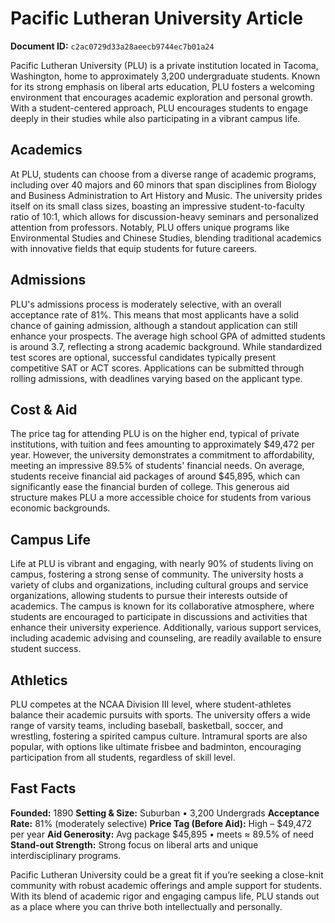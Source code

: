# Pacific Lutheran University Article

**Document ID:** `c2ac0729d33a28aeecb9744ec7b01a24`

Pacific Lutheran University (PLU) is a private institution located in Tacoma, Washington, home to approximately 3,200 undergraduate students. Known for its strong emphasis on liberal arts education, PLU fosters a welcoming environment that encourages academic exploration and personal growth. With a student-centered approach, PLU encourages students to engage deeply in their studies while also participating in a vibrant campus life.

## Academics
At PLU, students can choose from a diverse range of academic programs, including over 40 majors and 60 minors that span disciplines from Biology and Business Administration to Art History and Music. The university prides itself on its small class sizes, boasting an impressive student-to-faculty ratio of 10:1, which allows for discussion-heavy seminars and personalized attention from professors. Notably, PLU offers unique programs like Environmental Studies and Chinese Studies, blending traditional academics with innovative fields that equip students for future careers.

## Admissions
PLU's admissions process is moderately selective, with an overall acceptance rate of 81%. This means that most applicants have a solid chance of gaining admission, although a standout application can still enhance your prospects. The average high school GPA of admitted students is around 3.7, reflecting a strong academic background. While standardized test scores are optional, successful candidates typically present competitive SAT or ACT scores. Applications can be submitted through rolling admissions, with deadlines varying based on the applicant type.

## Cost & Aid
The price tag for attending PLU is on the higher end, typical of private institutions, with tuition and fees amounting to approximately $49,472 per year. However, the university demonstrates a commitment to affordability, meeting an impressive 89.5% of students' financial needs. On average, students receive financial aid packages of around $45,895, which can significantly ease the financial burden of college. This generous aid structure makes PLU a more accessible choice for students from various economic backgrounds.

## Campus Life
Life at PLU is vibrant and engaging, with nearly 90% of students living on campus, fostering a strong sense of community. The university hosts a variety of clubs and organizations, including cultural groups and service organizations, allowing students to pursue their interests outside of academics. The campus is known for its collaborative atmosphere, where students are encouraged to participate in discussions and activities that enhance their university experience. Additionally, various support services, including academic advising and counseling, are readily available to ensure student success.

## Athletics
PLU competes at the NCAA Division III level, where student-athletes balance their academic pursuits with sports. The university offers a wide range of varsity teams, including baseball, basketball, soccer, and wrestling, fostering a spirited campus culture. Intramural sports are also popular, with options like ultimate frisbee and badminton, encouraging participation from all students, regardless of skill level.

## Fast Facts
**Founded:** 1890
**Setting & Size:** Suburban • 3,200 Undergrads
**Acceptance Rate:** 81% (moderately selective)
**Price Tag (Before Aid):** High – $49,472 per year
**Aid Generosity:** Avg package $45,895 • meets ≈ 89.5% of need
**Stand-out Strength:** Strong focus on liberal arts and unique interdisciplinary programs.

Pacific Lutheran University could be a great fit if you’re seeking a close-knit community with robust academic offerings and ample support for students. With its blend of academic rigor and engaging campus life, PLU stands out as a place where you can thrive both intellectually and personally.
